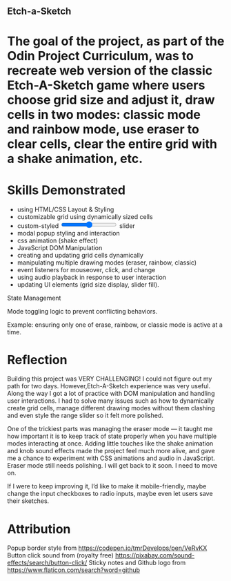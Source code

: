 ## Etch-a-Sketch

# The goal of the project, as part of the Odin Project Curriculum, was to recreate web version of the classic Etch-A-Sketch game where users choose grid size and adjust it, draw cells in two modes: classic mode and rainbow mode, use eraser to clear cells, clear the entire grid with a shake animation, etc.

# Skills Demonstrated

- using HTML/CSS Layout & Styling
- customizable grid using dynamically sized cells
- custom-styled <input type="range"> slider
- modal popup styling and interaction
- css animation (shake effect)
- JavaScript DOM Manipulation
- creating and updating grid cells dynamically
- manipulating multiple drawing modes (eraser, rainbow, classic)
- event listeners for mouseover, click, and change
- using audio playback in response to user interaction
- updating UI elements (grid size display, slider fill).

State Management

Mode toggling logic to prevent conflicting behaviors.

Example: ensuring only one of erase, rainbow, or classic mode is active at a time.

# Reflection

Building this project was VERY CHALLENGING! I could not figure out my path for two days. However,Etch-A-Sketch experience was very useful. Along the way I got a lot of practice with DOM manipulation and handling user interactions. I had to solve many issues such as how to dynamically create grid cells, manage different drawing modes without them clashing and even style the range slider so it felt more polished.

One of the trickiest parts was managing the eraser mode — it taught me how important it is to keep track of state properly when you have multiple modes interacting at once. Adding little touches like the shake animation and knob sound effects made the project feel much more alive, and gave me a chance to experiment with CSS animations and audio in JavaScript. Eraser mode still needs polishing. I will get back to it soon. I need to move on. 

If I were to keep improving it, I’d like to make it mobile-friendly, maybe change the input checkboxes to radio inputs, maybe even let users save their sketches.

# Attribution

Popup border style from https://codepen.io/tmrDevelops/pen/VeRvKX
Button click sound from (royalty free) https://pixabay.com/sound-effects/search/button-click/
Sticky notes and Github logo from https://www.flaticon.com/search?word=github